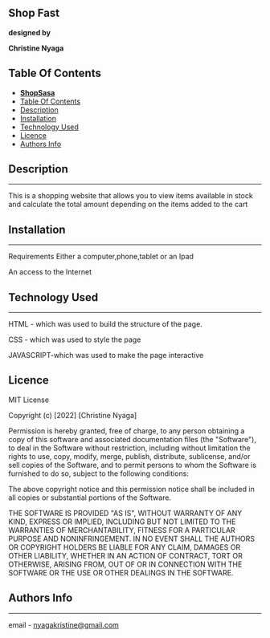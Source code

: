 ## **Shop Fast**
__designed by__

**Christine Nyaga**
## Table Of Contents

- [**ShopSasa**](#milk-production-tracker)
- [Table Of Contents](#table-of-contents)
- [Description](#description)
- [Installation](#installation)
- [Technology Used](#technology-used)
- [Licence](#licence)
- [Authors Info](#authors-info)

## Description
___
This is a shopping website that allows you to view items available in stock and calculate the total amount depending on the items added to the cart
 ## Installation
 ___
Requirements
Either a computer,phone,tablet or an Ipad

An access to the Internet


## Technology Used
___
HTML - which was used to build the structure of the page.

CSS - which was used to style the page

JAVASCRIPT-which was used to make the page interactive

## Licence
MIT License

Copyright (c) [2022] [Christine Nyaga]

Permission is hereby granted, free of charge, to any person obtaining a copy of this software and associated documentation files (the "Software"), to deal in the Software without restriction, including without limitation the rights to use, copy, modify, merge, publish, distribute, sublicense, and/or sell copies of the Software, and to permit persons to whom the Software is furnished to do so, subject to the following conditions:

The above copyright notice and this permission notice shall be included in all copies or substantial portions of the Software.

THE SOFTWARE IS PROVIDED "AS IS", WITHOUT WARRANTY OF ANY KIND, EXPRESS OR IMPLIED, INCLUDING BUT NOT LIMITED TO THE WARRANTIES OF MERCHANTABILITY, FITNESS FOR A PARTICULAR PURPOSE AND NONINFRINGEMENT. IN NO EVENT SHALL THE AUTHORS OR COPYRIGHT HOLDERS BE LIABLE FOR ANY CLAIM, DAMAGES OR OTHER LIABILITY, WHETHER IN AN ACTION OF CONTRACT, TORT OR OTHERWISE, ARISING FROM, OUT OF OR IN CONNECTION WITH THE SOFTWARE OR THE USE OR OTHER DEALINGS IN THE SOFTWARE.



## Authors Info
___
email - nyagakristine@gmail.com


